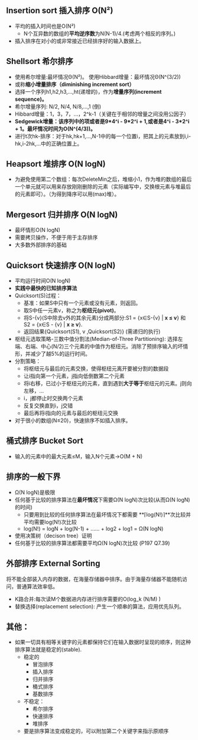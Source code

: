 ## Insertion sort 插入排序 O(N²)
* 平均的插入时间也是O(N²)
    * N个互异数的数组的**平均逆序数**为N(N-1)/4.(考虑两个相反的序列。)
* 插入排序在对小的或非常接近已经排序好的输入数据上。

## Shellsort 希尔排序
* 使用希尔增量:最坏情况Θ(N²)。 使用Hibbard增量：最坏情况Θ(N^(3/2))
* 或称**缩小增量排序（diminishing increment sort）**
* 选择一个序列h1,h2,h3,...,ht(递增的)，作为**增量序列(increment sequence)。** 
* 希尔增量序列: N/2, N/4, N/8,...,1 (倒) 
* Hibbard增量：1，3，7，...，2^k-1（关键在于相邻的增量之间没用公因子）
* **Sedgewick增量：该序列中的项或者是9\*4^i - 9\*2^i + 1,或者是4^i - 3\*2^i + 1。最坏情况时间为O(N^(4/3))。**
* 进行t次hk-排序：对于hk,hk+1,...,N-1中的每一个位置i，把其上的元素放到i,i-hk,i-2hk,...中的正确位置上。

## Heapsort 堆排序 O(N logN)
* 为避免使用第二个数组：每次DeleteMin之后，堆缩小1，作为堆的数组的最后一个单元就可以用来存放刚刚删除的元素（实际编写中，交换根元素与堆最后的元素即可）。（为得到降序可以用(max)堆）。

## Mergesort 归并排序 O(N logN)
* 最坏情形O(N logN)
* 需要拷贝操作，不便于用于主存排序
* 大多数外部排序的基础

## Quicksort 快速排序 O(N logN)
* 平均运行时间O(N logN)
* **实践中最快的已知排序算法**
* Quicksort(S)过程：
    * 基准：如果S中只有一个元素或没有元素，则返回。
    * 取S中任一元素v，称之为**枢纽元(pivot)**。
    * 将S-{v}(S中除去v外的其余元素)分成两部分:S1 = {x∈S-{v} | **x ≤ v**} 和 S2 = {x∈S - {v} | **x ≥ v**}.
    * 返回结果{Quicksort(S1), v ,Quicksort(S2)} (需递归的执行)
* 枢纽元选取策略-三数中值分割法(Median-of-Three Partitioning): 选择左端、右端、中心(N/2)三个元素的中值作为枢纽元。消除了预排序输入的坏情形，并减少了越5%的运行时间。
* 分割策略：
    * 将枢纽元与最后的元素交换，使得枢纽元离开要被分割的数据段
    * 让i指向第一个元素，j指向低倒数第二个元素
    * 将i右移，已过小于枢纽元的元素，直到遇到**大于等于**枢纽元的元素。j则向左移，...
    * i，j都停止时交换两个元素
    * 反复交换直到i，j交错
    * 最后再将i指向的元素与最后的枢纽元交换
* 对于很小的数组(N≤20)，快速排序不如插入排序。

## 桶式排序 Bucket Sort
* 输入的元素中的最大元素≤M，输入N个元素->O(M + N)

## 排序的一般下界
* Ω(N logN)是极限
* 任何基于比较的排序算法在**最坏情况**下需要Ω(N logN)次比较(从而Ω(N logN)的时间)
    * 只要用到比较的任何排序算法在最坏情况下都需要 **⌈log(N!)⌉**次比较并平均需要log(N!)次比较
    * log(N!) = logN + log(N-1) + ...... + log2 + log1 = Ω(N logN)
* 使用决策树（decison tree）证明
* 任何基于比较的排序算法都需要平均Ω(N logN)次比较 (P197 Q7.39)

## 外部排序 External Sorting
将不能全部装入内存的数据，在海量存储器中排序。由于海量存储器不能随机访问，普通算法效率低。
* K路合并:每次读M个数据进内存进行排序需要的O(log_k (N/M) )
* 替换选择(replacement selection): 产生一个顺串的算法，应用优先队列。

## 其他：
* 如果一切具有相等关键字的元素都保持它们在输入数据时呈现的顺序，则这种排序算法就是稳定的(stable).
    * 稳定的
        * 冒泡排序
        * 插入排序
        * 归并排序
        * 桶式排序
        * 基数排序
    * 不稳定：
        * 希尔排序
        * 快速排序
        * 堆排序
    * 要是排序算法变成稳定的，可以附加第二个关键字来指示原顺序
